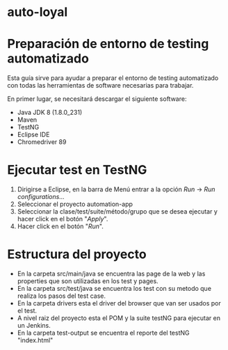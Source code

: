 # auto-loyal

# Preparación de entorno de testing automatizado

Esta guía sirve para ayudar a preparar el entorno de testing automatizado con todas las herramientas de software necesarias para trabajar.

En primer lugar, se necesitará descargar el siguiente software:

* Java JDK 8 (1.8.0_231)
* Maven
* TestNG 
* Eclipse IDE
* Chromedriver 89

# Ejecutar test en TestNG
1. Dirigirse a Eclipse, en la barra de Menú entrar a la opción *Run* → *Run configurations...*
2. Seleccionar el proyecto automation-app
2. Seleccionar la clase/test/suite/método/grupo que se desea ejecutar y hacer click en el botón "*Apply*".
3. Hacer click en el botón "*Run*".


# Estructura del proyecto

* En la carpeta src/main/java se encuentra las page de la web y las properties que son utilizadas en los test y pages.
* En la carpeta src/test/java se encuentra los test con su metodo que realiza los pasos del test case.
* En la carpeta drivers esta el driver del browser que van ser usados por el test.
* A nivel raiz del proyecto esta el POM y la suite testNG para ejecutar en un Jenkins.
* En la carpeta test-output se encuentra el reporte del testNG "index.html"
